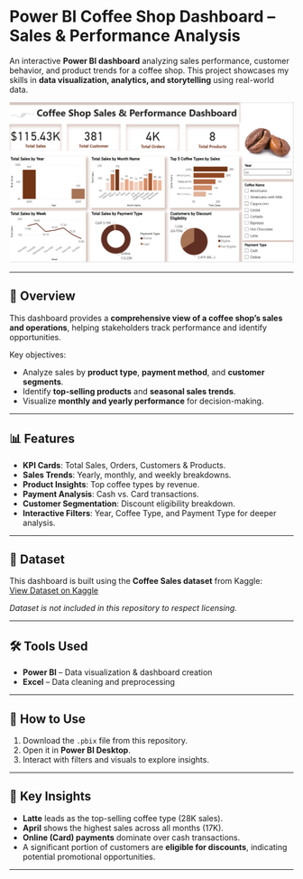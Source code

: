 # Power BI Coffee Shop Dashboard – Sales & Performance Analysis


An interactive **Power BI dashboard** analyzing sales performance, customer behavior, and product trends for a coffee shop. This project showcases my skills in **data visualization, analytics, and storytelling** using real-world data.

![Dashboard Preview](Dashboard.png)

---

## 📖 Overview
This dashboard provides a **comprehensive view of a coffee shop’s sales and operations**, helping stakeholders track performance and identify opportunities.  

Key objectives:
- Analyze sales by **product type**, **payment method**, and **customer segments**.  
- Identify **top-selling products** and **seasonal sales trends**.  
- Visualize **monthly and yearly performance** for decision-making.

---

## 📊 Features
- **KPI Cards**: Total Sales, Orders, Customers & Products.  
- **Sales Trends**: Yearly, monthly, and weekly breakdowns.  
- **Product Insights**: Top coffee types by revenue.  
- **Payment Analysis**: Cash vs. Card transactions.  
- **Customer Segmentation**: Discount eligibility breakdown.  
- **Interactive Filters**: Year, Coffee Type, and Payment Type for deeper analysis.

---

## 🔗 Dataset
This dashboard is built using the **Coffee Sales dataset** from Kaggle:  
[View Dataset on Kaggle](https://www.kaggle.com/datasets/ihelon/coffee-sales)

*Dataset is not included in this repository to respect licensing.*

---

## 🛠 Tools Used
- **Power BI** – Data visualization & dashboard creation  
- **Excel** – Data cleaning and preprocessing  

---

## 🚀 How to Use
1. Download the `.pbix` file from this repository.  
2. Open it in **Power BI Desktop**.  
3. Interact with filters and visuals to explore insights.

---

## 📌 Key Insights
- **Latte** leads as the top-selling coffee type (28K sales).  
- **April** shows the highest sales across all months (17K).  
- **Online (Card) payments** dominate over cash transactions.  
- A significant portion of customers are **eligible for discounts**, indicating potential promotional opportunities.  

---

 
